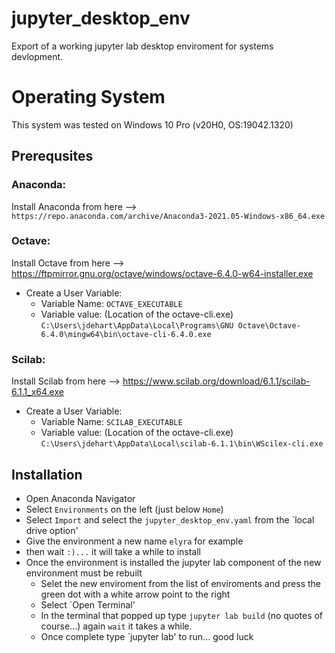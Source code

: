 # jupyter_desktop_env
Export of a working jupyter lab desktop enviroment for systems devlopment.

# Operating System
This system was tested on Windows 10 Pro (v20H0, OS:19042.1320)

## Prerequsites
### Anaconda:
Install Anaconda from here --> `https://repo.anaconda.com/archive/Anaconda3-2021.05-Windows-x86_64.exe`<br>

### Octave: 
Install Octave from here --> https://ftpmirror.gnu.org/octave/windows/octave-6.4.0-w64-installer.exe <br>
- Create a User Variable:
  - Variable Name: `OCTAVE_EXECUTABLE`
  - Variable value: (Location of the octave-cli.exe) `C:\Users\jdehart\AppData\Local\Programs\GNU Octave\Octave-6.4.0\mingw64\bin\octave-cli-6.4.0.exe`<br>

### Scilab: 
Install Scilab from here --> https://www.scilab.org/download/6.1.1/scilab-6.1.1_x64.exe <br>
- Create a User Variable:
  - Variable Name: `SCILAB_EXECUTABLE`
  - Variable value: (Location of the octave-cli.exe) `C:\Users\jdehart\AppData\Local\scilab-6.1.1\bin\WScilex-cli.exe`<br>

## Installation
- Open Anaconda Navigator
- Select `Environments` on the left (just below `Home`)
- Select `Import` and select the `jupyter_desktop_env.yaml` from the `local drive option'
- Give the environment a new name `elyra` for example
- then wait `:)...` it will take a while to install
- Once the environment is installed the jupyter lab component of the new environment must be rebuilt
  - Selet the new enviroment from the list of enviroments and press the green dot with a white arrow point to the right
  - Select `Open Terminal'
  - In the terminal that popped up type `jupyter lab build` (no quotes of course...) again `wait` it takes a while.
  - Once complete type `jupyter lab' to run... good luck 
